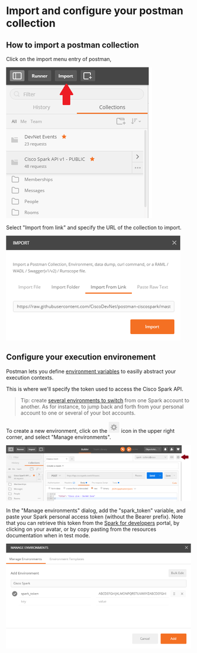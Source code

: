 # Import and configure your postman collection

## How to import a postman collection

Click on the import menu entry of postman, 

![import a collection](img/collection-import.png)


Select "Import from link" and specify the URL of the collection to import.

![import a collection](img/collection-import-from-link.png)



## Configure your execution environement

Postman lets you define [environment variables](https://www.getpostman.com/docs/environments) to easilly abstract your execution contexts.

This is where we'll specify the token used to access the Cisco Spark API.

> Tip: 
> create [several environments to switch](https://www.getpostman.com/docs/test_multi_environments) from one Spark account to another.
> As for instance, to jump back and forth from your personal account to one or several of your bot accounts.

To create a new environment, click on the ![](img/environment-create-icon.png) icon in the upper right corner, and select "Manage environments".

![](img/environment-create.png)


In the "Manage environments" dialog, add the "spark_token" variable, and paste your Spark personal access token (without the Bearer prefix).
Note that you can retrieve this token from the [Spark for developers](https://developer.ciscospark.com) portal, by clicking on your avatar, or by copy pasting from the resources documentation when in test mode.

![](img/environment-configure.png)







